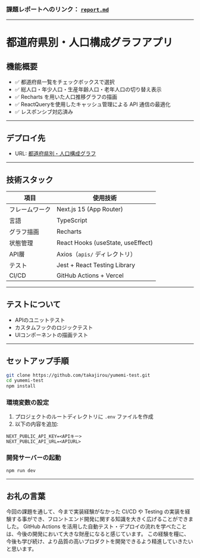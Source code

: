 ### 課題レポートへのリンク： [`report.md`](./report.md)

---

# 都道府県別・人口構成グラフアプリ

## 機能概要

- ✅ 都道府県一覧をチェックボックスで選択
- ✅ 総人口・年少人口・生産年齢人口・老年人口の切り替え表示
- ✅ Recharts を用いた人口推移グラフの描画
- ✅ ReactQueryを使用したキャッシュ管理による API 通信の最適化
- ✅ レスポンシブ対応済み

---

## デプロイ先

- URL: [都道府県別・人口構成グラフ](https://yumemi-test-git-dev-takajirous-projects.vercel.app/)

---

## 技術スタック

| 項目           | 使用技術                          |
| -------------- | --------------------------------- |
| フレームワーク | Next.js 15 (App Router)           |
| 言語           | TypeScript                        |
| グラフ描画     | Recharts                          |
| 状態管理       | React Hooks (useState, useEffect) |
| API層          | Axios（`apis/` ディレクトリ）     |
| テスト         | Jest + React Testing Library      |
| CI/CD          | GitHub Actions + Vercel           |

---

## テストについて

- APIのユニットテスト
- カスタムフックのロジックテスト
- UIコンポーネントの描画テスト

---

## セットアップ手順

```bash
git clone https://github.com/takajirou/yumemi-test.git
cd yumemi-test
npm install
```

### 環境変数の設定

1. プロジェクトのルートディレクトリに `.env` ファイルを作成
2. 以下の内容を追加:

```
NEXT_PUBLIC_API_KEY=<APIキー>
NEXT_PUBLIC_API_URL=<APIURL>
```

### 開発サーバーの起動

```bash
npm run dev
```

---

## お礼の言葉

今回の課題を通して、今まで実装経験がなかった CI/CD や Testing の実装を経験する事ができ、フロントエンド開発に関する知識を大きく広げることができました。
GitHub Actions を活用した自動テスト・デプロイの流れを学べたことは、今後の開発において大きな財産になると感じています。
この経験を糧に、今後も学び続け、より品質の高いプロダクトを開発できるよう精進していきたいと思います。
